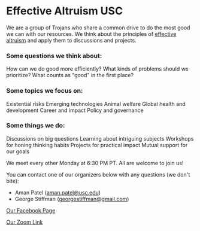 # Effective Altruism USC

We are a group of Trojans who share a common drive to do the most good we can with our resources. We think about the principles of [effective altruism](https://www.effectivealtruism.org/) and apply them to discussions and projects.

### Some questions we think about:
How can we do good more efficiently?
What kinds of problems should we prioritize?
What counts as "good" in the first place?

### Some topics we focus on:
Existential risks
Emerging technologies
Animal welfare
Global health and development
Career and impact
Policy and governance

### Some things we do:
Discussions on big questions
Learning about intriguing subjects
Workshops for honing thinking habits
Projects for practical impact
Mutual support for our goals

We meet every other Monday at 6:30 PM PT. All are welcome to join us!


You can contact one of our organizers below with any questions (we don't bite):
- Aman Patel (aman.patel@usc.edu)
- George Stiffman (georgestiffman@gmail.com)

[Our Facebook Page](https://www.facebook.com/EffectiveAltruismUSC/)

[Our Zoom Link](https://usc.zoom.us/j/98005599921?pwd=cmVmT2NjQTZEVWFzV0hzVnQwc005UT09)
